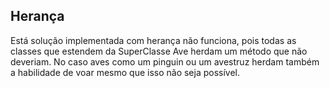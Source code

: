 ## Herança

Está solução implementada com herança não funciona, pois todas as classes que estendem da SuperClasse Ave herdam um método que não deveriam.
No caso aves como um pinguin ou um avestruz herdam também a habilidade de voar mesmo que isso não seja possível.